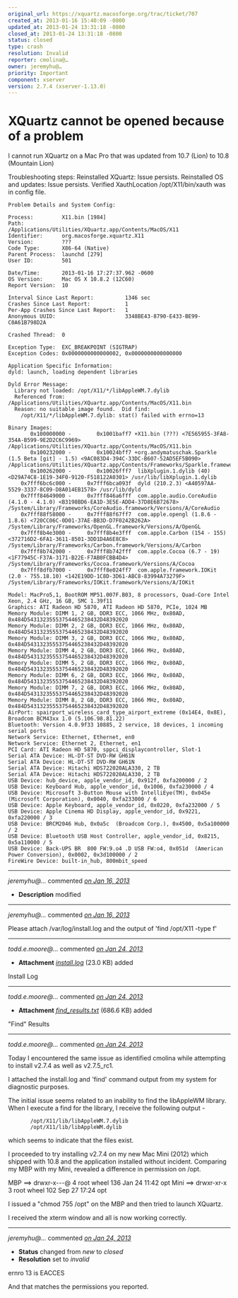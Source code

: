 ```yaml
---
original_url: https://xquartz.macosforge.org/trac/ticket/707
created_at: 2013-01-16 15:40:09 -0800
updated_at: 2013-01-24 13:31:18 -0800
closed_at: 2013-01-24 13:31:18 -0800
status: closed
type: crash
resolution: Invalid
reporter: cmolina@…
owner: jeremyhu@…
priority: Important
component: xserver
version: 2.7.4 (xserver-1.13.0)
---
```


XQuartz cannot be opened because of a problem
=============================================


I cannot run XQuartz on a Mac Pro that was updated from 10.7 (Lion) to 10.8 (Mountain Lion)

Troubleshooting steps:
Reinstalled XQuartz: Issue persists.
Reinstalled OS and updates: Issue persists.
Verified XauthLocation /opt/X11/bin/xauth was in config file.

    Problem Details and System Config:

    Process:         X11.bin [1984]
    Path:            /Applications/Utilities/XQuartz.app/Contents/MacOS/X11
    Identifier:      org.macosforge.xquartz.X11
    Version:         ???
    Code Type:       X86-64 (Native)
    Parent Process:  launchd [279]
    User ID:         501

    Date/Time:       2013-01-16 17:27:37.962 -0600
    OS Version:      Mac OS X 10.8.2 (12C60)
    Report Version:  10

    Interval Since Last Report:          1346 sec
    Crashes Since Last Report:           1
    Per-App Crashes Since Last Report:   1
    Anonymous UUID:                      3348BE43-8790-E433-BE99-C0A61B798D2A

    Crashed Thread:  0

    Exception Type:  EXC_BREAKPOINT (SIGTRAP)
    Exception Codes: 0x0000000000000002, 0x0000000000000000

    Application Specific Information:
    dyld: launch, loading dependent libraries

    Dyld Error Message:
      Library not loaded: /opt/X11/*/libAppleWM.7.dylib
      Referenced from: /Applications/Utilities/XQuartz.app/Contents/MacOS/X11.bin
      Reason: no suitable image found.  Did find:
        /opt/X11/*/libAppleWM.7.dylib: stat() failed with errno=13

    Binary Images:
           0x100000000 -        0x1001baff7 +X11.bin (???) <7E565955-3FA8-354A-B599-9E2D2C6C9969> /Applications/Utilities/XQuartz.app/Contents/MacOS/X11.bin
           0x100232000 -        0x10024bff7 +org.andymatuschak.Sparkle (1.5 Beta [git] - 1.5) <9AC083D4-394C-33DC-B607-52AD5EF5B090> /Applications/Utilities/XQuartz.app/Contents/Frameworks/Sparkle.framework/Versions/A/Sparkle
           0x100262000 -        0x10026fff7  libXplugin.1.dylib (40) <D29A74C8-1E19-34F0-9120-F518122A0301> /usr/lib/libXplugin.1.dylib
        0x7fff6bc6c000 -     0x7fff6bca093f  dyld (210.2.3) <A40597AA-5529-3337-8C09-D8A014EB1578> /usr/lib/dyld
        0x7fff84649000 -     0x7fff846a6fff  com.apple.audio.CoreAudio (4.1.0 - 4.1.0) <B3198BD6-EA1D-3E5E-ADD4-37D8E6B72678> /System/Library/Frameworks/CoreAudio.framework/Versions/A/CoreAudio
        0x7fff88f58000 -     0x7fff88f67ff7  com.apple.opengl (1.8.6 - 1.8.6) <720CC06C-0D01-37AE-BB3D-D7F0242B262A> /System/Library/Frameworks/OpenGL.framework/Versions/A/OpenGL
        0x7fff8b4e3000 -     0x7fff8b4e3fff  com.apple.Carbon (154 - 155) <372716D2-6FA1-3611-8501-3DD1D4A6E8C8> /System/Library/Frameworks/Carbon.framework/Versions/A/Carbon
        0x7fff8b742000 -     0x7fff8b742fff  com.apple.Cocoa (6.7 - 19) <1F77945C-F37A-3171-B22E-F7AB0FCBB4D4> /System/Library/Frameworks/Cocoa.framework/Versions/A/Cocoa
        0x7fff8dfb7000 -     0x7fff8e024ff7  com.apple.framework.IOKit (2.0 - 755.18.10) <142E19DD-1C8D-3D61-ABC8-83994A73279F> /System/Library/Frameworks/IOKit.framework/Versions/A/IOKit

    Model: MacPro5,1, BootROM MP51.007F.B03, 8 processors, Quad-Core Intel Xeon, 2.4 GHz, 16 GB, SMC 1.39f11
    Graphics: ATI Radeon HD 5870, ATI Radeon HD 5870, PCIe, 1024 MB
    Memory Module: DIMM 1, 2 GB, DDR3 ECC, 1066 MHz, 0x80AD, 0x484D54313235553754465238432D48392020
    Memory Module: DIMM 2, 2 GB, DDR3 ECC, 1066 MHz, 0x80AD, 0x484D54313235553754465238432D48392020
    Memory Module: DIMM 3, 2 GB, DDR3 ECC, 1066 MHz, 0x80AD, 0x484D54313235553754465238432D48392020
    Memory Module: DIMM 4, 2 GB, DDR3 ECC, 1066 MHz, 0x80AD, 0x484D54313235553754465238432D48392020
    Memory Module: DIMM 5, 2 GB, DDR3 ECC, 1066 MHz, 0x80AD, 0x484D54313235553754465238432D48392020
    Memory Module: DIMM 6, 2 GB, DDR3 ECC, 1066 MHz, 0x80AD, 0x484D54313235553754465238432D48392020
    Memory Module: DIMM 7, 2 GB, DDR3 ECC, 1066 MHz, 0x80AD, 0x484D54313235553754465238432D48392020
    Memory Module: DIMM 8, 2 GB, DDR3 ECC, 1066 MHz, 0x80AD, 0x484D54313235553754465238432D48392020
    AirPort: spairport_wireless_card_type_airport_extreme (0x14E4, 0x8E), Broadcom BCM43xx 1.0 (5.106.98.81.22)
    Bluetooth: Version 4.0.9f33 10885, 2 service, 18 devices, 1 incoming serial ports
    Network Service: Ethernet, Ethernet, en0
    Network Service: Ethernet 2, Ethernet, en1
    PCI Card: ATI Radeon HD 5870, sppci_displaycontroller, Slot-1
    Serial ATA Device: HL-DT-ST DVD-RW GH61N
    Serial ATA Device: HL-DT-ST DVD-RW GH61N
    Serial ATA Device: Hitachi HDS722020ALA330, 2 TB
    Serial ATA Device: Hitachi HDS722020ALA330, 2 TB
    USB Device: hub_device, apple_vendor_id, 0x912f, 0xfa200000 / 2
    USB Device: Keyboard Hub, apple_vendor_id, 0x1006, 0xfa230000 / 4
    USB Device: Microsoft 3-Button Mouse with IntelliEye(TM), 0x045e  (Microsoft Corporation), 0x0040, 0xfa233000 / 6
    USB Device: Apple Keyboard, apple_vendor_id, 0x0220, 0xfa232000 / 5
    USB Device: Apple Cinema HD Display, apple_vendor_id, 0x9221, 0xfa220000 / 3
    USB Device: BRCM2046 Hub, 0x0a5c  (Broadcom Corp.), 0x4500, 0x5a100000 / 2
    USB Device: Bluetooth USB Host Controller, apple_vendor_id, 0x8215, 0x5a110000 / 5
    USB Device: Back-UPS BR  800 FW:9.o4 .D USB FW:o4, 0x051d  (American Power Conversion), 0x0002, 0x3d100000 / 2
    FireWire Device: built-in_hub, 800mbit_speed


---

*jeremyhu@…* commented *[on Jan 16, 2013](https://xquartz.macosforge.org/trac/ticket/707#comment:1 "January 16, 2013 at 4:16 PM PST")*

-   **Description** modified



---

*jeremyhu@…* commented *[on Jan 16, 2013](https://xquartz.macosforge.org/trac/ticket/707#comment:2 "January 16, 2013 at 4:17 PM PST")*

Please attach /var/log/install.log and the output of 'find /opt/X11 -type f'



---

*todd.e.moore@…* commented *[on Jan 24, 2013](https://xquartz.macosforge.org/trac/attachment/ticket/707/install.log "January 24, 2013 at 9:49 AM PST")*

-   **Attachment** *[install.log](../attachment/ticket/707/install.log)* (23.0 KB) added

Install Log



---

*todd.e.moore@…* commented *[on Jan 24, 2013](https://xquartz.macosforge.org/trac/attachment/ticket/707/find_results.txt "January 24, 2013 at 9:49 AM PST")*

-   **Attachment** *[find\_results.txt](../attachment/ticket/707/find_results.txt)* (686.6 KB) added

"Find" Results



---

*todd.e.moore@…* commented *[on Jan 24, 2013](https://xquartz.macosforge.org/trac/ticket/707#comment:3 "January 24, 2013 at 11:55 AM PST")*

Today I encountered the same issue as identified cmolina while attempting to install v2.7.4 as well as v2.7.5\_rc1.

I attached the install.log and 'find' command output from my system for diagnostic purposes.

The initial issue seems related to an inability to find the libAppleWM library. When I execute a find for the library, I receive the following output -

           /opt/X11/lib/libAppleWM.7.dylib
           /opt/X11/lib/libAppleWM.dylib

which seems to indicate that the files exist.

I proceeded to try installing v2.7.4 on my new Mac Mini (2012) which shipped with 10.8 and the application installed without incident. Comparing my MBP with my Mini, revealed a difference in permission on /opt.

MBP ==&gt; drwxr-x---@ 4 root wheel 136 Jan 24 11:42 opt
Mini ==&gt; drwxr-xr-x 3 root wheel 102 Sep 27 17:24 opt

I issued a "chmod 755 /opt" on the MBP and then tried to launch XQuartz.

I received the xterm window and all is now working correctly.



---

*jeremyhu@…* commented *[on Jan 24, 2013](https://xquartz.macosforge.org/trac/ticket/707#comment:4 "January 24, 2013 at 1:31 PM PST")*

-   **Status** changed from *new* to *closed*
-   **Resolution** set to *invalid*

ernro 13 is EACCES

And that matches the permissions you reported.



